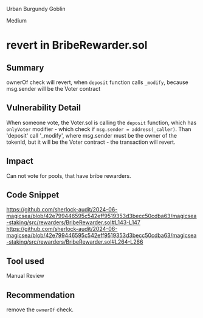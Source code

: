 Urban Burgundy Goblin

Medium

# revert in BribeRewarder.sol

## Summary
ownerOf check will revert, when `deposit` function calls `_modify`, because msg.sender will be the Voter contract
## Vulnerability Detail
When someone vote, the Voter.sol is calling the `deposit` function, which has `onlyVoter` modifier - which check if `msg.sender = address(_caller)`. Than 'deposit' call '_modify', where msg.sender must be the owner of the tokenId, but it will be the Voter contract - the transaction will revert.
## Impact
Can not vote for pools, that have bribe rewarders.

## Code Snippet
https://github.com/sherlock-audit/2024-06-magicsea/blob/42e799446595c542eff9519353d3becc50cdba63/magicsea-staking/src/rewarders/BribeRewarder.sol#L143-L147
https://github.com/sherlock-audit/2024-06-magicsea/blob/42e799446595c542eff9519353d3becc50cdba63/magicsea-staking/src/rewarders/BribeRewarder.sol#L264-L266

## Tool used

Manual Review

## Recommendation
 remove the `ownerOf` check.
